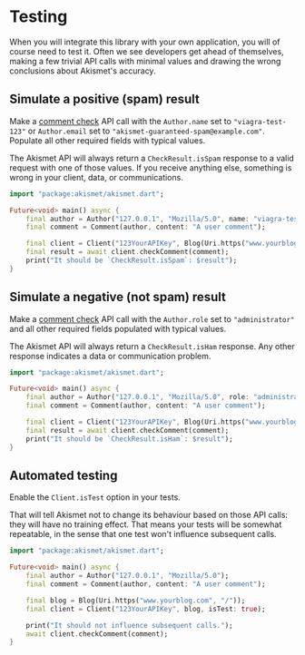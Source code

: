 # Testing
When you will integrate this library with your own application, you will of course need to test it. Often we see developers get ahead of themselves, making a few trivial API calls with minimal values and drawing the wrong conclusions about Akismet's accuracy.

## Simulate a positive (spam) result
Make a [comment check](features/comment_check.md) API call with the `Author.name` set to `"viagra-test-123"` or `Author.email` set to <code>&quot;akismet-guaranteed-spam&commat;example.com&quot;</code>. Populate all other required fields with typical values.

The Akismet API will always return a `CheckResult.isSpam` response to a valid request with one of those values. If you receive anything else, something is wrong in your client, data, or communications.

```dart
import "package:akismet/akismet.dart";

Future<void> main() async {
	final author = Author("127.0.0.1", "Mozilla/5.0", name: "viagra-test-123");
	final comment = Comment(author, content: "A user comment");

	final client = Client("123YourAPIKey", Blog(Uri.https("www.yourblog.com", "/")));
	final result = await client.checkComment(comment);
	print("It should be `CheckResult.isSpam`: $result");
}
```

## Simulate a negative (not spam) result
Make a [comment check](features/comment_check.md) API call with the `Author.role` set to `"administrator"` and all other required fields populated with typical values.

The Akismet API will always return a `CheckResult.isHam` response. Any other response indicates a data or communication problem.

```dart
import "package:akismet/akismet.dart";

Future<void> main() async {
	final author = Author("127.0.0.1", "Mozilla/5.0", role: "administrator");
	final comment = Comment(author, content: "A user comment");

	final client = Client("123YourAPIKey", Blog(Uri.https("www.yourblog.com", "/")));
	final result = await client.checkComment(comment);
	print("It should be `CheckResult.isHam`: $result");
}
```

## Automated testing
Enable the `Client.isTest` option in your tests.

That will tell Akismet not to change its behaviour based on those API calls: they will have no training effect. That means your tests will be somewhat repeatable, in the sense that one test won't influence subsequent calls.

```dart
import "package:akismet/akismet.dart";

Future<void> main() async {
	final author = Author("127.0.0.1", "Mozilla/5.0");
	final comment = Comment(author, content: "A user comment");

	final blog = Blog(Uri.https("www.yourblog.com", "/"));
	final client = Client("123YourAPIKey", blog, isTest: true);

	print("It should not influence subsequent calls.");
	await client.checkComment(comment);
}
```
